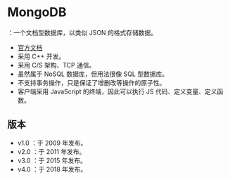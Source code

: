 # MongoDB

：一个文档型数据库，以类似 JSON 的格式存储数据。
- [官方文档](https://docs.mongodb.com/v4.0/introduction/)
- 采用 C++ 开发。
- 采用 C/S 架构、TCP 通信。
- 虽然属于 NoSQL 数据库，但用法很像 SQL 型数据库。
- 不支持事务操作，只是保证了增删改等操作的原子性。
- 客户端采用 JavaScript 的终端，因此可以执行 JS 代码、定义变量、定义函数。

## 版本

- v1.0 ：于 2009 年发布。
- v2.0 ：于 2011 年发布。
- v3.0 ：于 2015 年发布。
- v4.0 ：于 2018 年发布。
